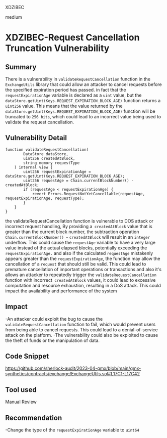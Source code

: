 XDZIBEC

medium

# XDZIBEC-Request Cancellation Truncation Vulnerability

## Summary

There is a vulnerability in  `validateRequestCancellation` function in the `ExchangeUtils` library  that could allow an attacker to cancel requests before the specified expiration period has passed. in  fact that the` requestExpirationAge` variable is declared as a `uint` value, but the `dataStore.getUint(Keys.REQUEST_EXPIRATION_BLOCK_AGE)` function returns a `uint256` value. This means that the value returned by the `dataStore.getUint(Keys.REQUEST_EXPIRATION_BLOCK_AGE)` function will be truncated to `256 bits`, which could lead to an incorrect value being used to validate the request cancellation.

## Vulnerability Detail

```solidity
function validateRequestCancellation(
        DataStore dataStore,
        uint256 createdAtBlock,
        string memory requestType
    ) internal view {
        uint256 requestExpirationAge = dataStore.getUint(Keys.REQUEST_EXPIRATION_BLOCK_AGE);
        uint256 requestAge = Chain.currentBlockNumber() - createdAtBlock;
        if (requestAge < requestExpirationAge) {
            revert Errors.RequestNotYetCancellable(requestAge, requestExpirationAge, requestType);
        }
    }
}
```
the validateRequestCancellation function is vulnerable to DOS attack or incorrect request handling,
By providing a` createdAtBlock` value that is greater than the current block number, the subtraction operation `Chain.currentBlockNumber() `- `createdAtBlock` will result in an `integer` underflow. This could cause the `requestAge` variable to have a very large value instead of the actual elapsed blocks, potentially exceeding the` requestExpirationAge.` and also if   the calculated `requestAge` mistakenly appears greater than the `requestExpirationAge`, the function may allow the cancellation of a `request` that should still be valid. This could lead to premature cancellation of important operations or transactions and also it's allows an attacker to repeatedly trigger the `validateRequestCancellation` function with incorrect` createdAtBlock` values, it could lead to excessive computation and resource exhaustion, resulting in a DoS attack. This could impact the availability and performance of the system

## Impact

-An attacker could exploit the bug to cause the `validateRequestCancellation` function to fail, which would prevent users from being able to cancel requests. This could lead to a denial-of-service attack on the platform.
-The vulnerability could also be exploited to cause  the theft of funds or the manipulation of data.

## Code Snippet

https://github.com/sherlock-audit/2023-04-gmx/blob/main/gmx-synthetics/contracts/exchange/ExchangeUtils.sol#L17C1-L17C42

## Tool used

Manual Review

## Recommendation

-Change the type of the `requestExpirationAge` variable to `uint64`